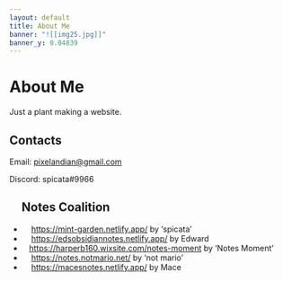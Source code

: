 ```yaml
---
layout: default
title: About Me
banner: "![[img25.jpg]]"
banner_y: 0.04839
---
```

# About Me
Just a plant making a website.
## Contacts
Email: pixelandian@gmail.com

Discord: spicata#9966
## <img src="https://mint-garden.netlify.app/assets/identicons/Notes-Coalition.png" style="width:0.8em;height:0.8em" class="favicon"> Notes Coalition
- <img src="https://mint-garden.netlify.app/assets/favicon.ico" style="width:0.8em;height:0.8em" class="favicon"> https://mint-garden.netlify.app/ by ‘spicata’
- <img src="https://edsobsidiannotes.netlify.app/assets/favicon.ico" style="width:0.8em;height:0.8em" class="favicon"> https://edsobsidiannotes.netlify.app/ by Edward
- <img src="https://mint-garden.netlify.app/assets/identicons/160favicon.png" style="width:0.8em;height:0.8em" class="favicon">https://harperb160.wixsite.com/notes-moment by ‘Notes Moment’
- <img src="https://notes.notmario.net/images/favicon.png" style="width:0.8em;height:0.8em" class="favicon"> https://notes.notmario.net/ by ‘not mario’
- <img src="https://macesnotes.netlify.app/favicon-32x32.png" style="width:0.8em;height:0.8em" class="favicon"> https://macesnotes.netlify.app/ by Mace
